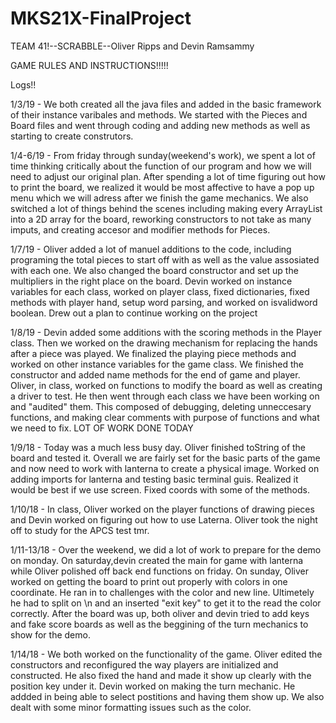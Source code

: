 # MKS21X-FinalProject

TEAM 41!--SCRABBLE--Oliver Ripps and Devin Ramsammy

GAME RULES AND INSTRUCTIONS!!!!!

Logs!!

1/3/19 - We both created all the java files and added in the basic framework of their instance varibales and methods. We started with the Pieces and Board files and went through coding and adding new methods as well as starting to create construtors.

1/4-6/19 - From friday through sunday(weekend's work), we spent a lot of time thinking critically about the function of our program and how we will need to adjust our original plan. After spending a lot of time figuring out how to print the board, we realized it would be most affective to have a pop up menu which we will adress after we finish the game mechanics. We also switched a lot of things behind the scenes including making every ArrayList into a 2D array for the board, reworking constructors to not take as many imputs, and creating accesor and modifier methods for Pieces.

1/7/19 - Oliver added a lot of manuel additions to the code, including programing the total pieces to start off with as well as the value assosiated with each one. We also changed the board constructor and set up the multipliers in the right place on the board. Devin worked on instance variables for each class, worked on player class, fixed dictionaries, fixed methods with player hand, setup word parsing, and worked on isvalidword boolean. Drew out a plan to continue working on the project

1/8/19 - Devin added some additions with the scoring methods in the Player class. Then we worked on the drawing mechanism for replacing the hands after a piece was played. We finalized the playing piece methods and worked on other instance variables for the game class. We finished the constructor and added name methods for the end of game and player. Oliver, in class, worked on functions to modify the board as well as creating a driver to test. He then went through each class we have been working on and "audited" them. This composed of debugging, deleting unneccesary functions, and making clear comments with purpose of functions and what we need to fix. LOT OF WORK DONE TODAY

1/9/18 - Today was a much less busy day. Oliver finished toString of the board and tested it. Overall we are fairly set for the basic parts of the game and now need to work with lanterna to create a physical image. Worked on adding imports for lanterna and testing basic terminal guis. Realized it would be best if we use screen. Fixed coords with some of the methods.

1/10/18 - In class, Oliver worked on the player functions of drawing pieces and Devin worked on figuring out how to use Laterna. Oliver took the night off to study for the APCS test tmr.

1/11-13/18 - Over the weekend, we did a lot of work to prepare for the demo on monday. On saturday,devin created the main for game with lanterna while Oliver polished off back end functions on friday. On sunday, Oliver worked on getting the board to print out properly with colors in one coordinate. He ran in to challenges with the color and new line. Ultimetely he had to split on \n and an inserted "exit key" to get it to the read the color correctly. After the board was up, both oliver and devin tried to add keys and fake score boards as well as the beggining of the turn mechanics to show for the demo.

1/14/18 - We both worked on the functionality of the game. Oliver edited the constructors and reconfigured the way players are initialized and constructed. He also fixed the hand and made it show up clearly with the position key under it. Devin worked on making the turn mechanic. He addded in being able to select postitions and having them show up. We also dealt with some minor formatting issues such as the color.
